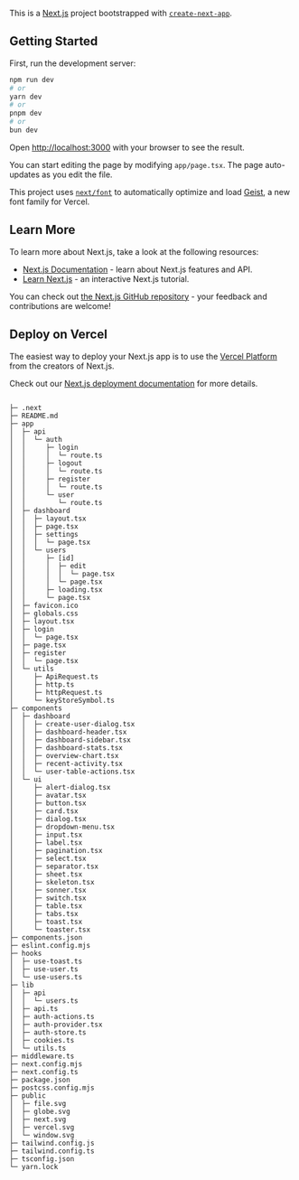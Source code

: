 This is a [Next.js](https://nextjs.org) project bootstrapped with [`create-next-app`](https://nextjs.org/docs/app/api-reference/cli/create-next-app).

## Getting Started

First, run the development server:

```bash
npm run dev
# or
yarn dev
# or
pnpm dev
# or
bun dev
```

Open [http://localhost:3000](http://localhost:3000) with your browser to see the result.

You can start editing the page by modifying `app/page.tsx`. The page auto-updates as you edit the file.

This project uses [`next/font`](https://nextjs.org/docs/app/building-your-application/optimizing/fonts) to automatically optimize and load [Geist](https://vercel.com/font), a new font family for Vercel.

## Learn More

To learn more about Next.js, take a look at the following resources:

- [Next.js Documentation](https://nextjs.org/docs) - learn about Next.js features and API.
- [Learn Next.js](https://nextjs.org/learn) - an interactive Next.js tutorial.

You can check out [the Next.js GitHub repository](https://github.com/vercel/next.js) - your feedback and contributions are welcome!

## Deploy on Vercel

The easiest way to deploy your Next.js app is to use the [Vercel Platform](https://vercel.com/new?utm_medium=default-template&filter=next.js&utm_source=create-next-app&utm_campaign=create-next-app-readme) from the creators of Next.js.

Check out our [Next.js deployment documentation](https://nextjs.org/docs/app/building-your-application/deploying) for more details.

```

├─ .next
├─ README.md
├─ app
│  ├─ api
│  │  └─ auth
│  │     ├─ login
│  │     │  └─ route.ts
│  │     ├─ logout
│  │     │  └─ route.ts
│  │     ├─ register
│  │     │  └─ route.ts
│  │     └─ user
│  │        └─ route.ts
│  ├─ dashboard
│  │  ├─ layout.tsx
│  │  ├─ page.tsx
│  │  ├─ settings
│  │  │  └─ page.tsx
│  │  └─ users
│  │     ├─ [id]
│  │     │  ├─ edit
│  │     │  │  └─ page.tsx
│  │     │  └─ page.tsx
│  │     ├─ loading.tsx
│  │     └─ page.tsx
│  ├─ favicon.ico
│  ├─ globals.css
│  ├─ layout.tsx
│  ├─ login
│  │  └─ page.tsx
│  ├─ page.tsx
│  ├─ register
│  │  └─ page.tsx
│  └─ utils
│     ├─ ApiRequest.ts
│     ├─ http.ts
│     ├─ httpRequest.ts
│     └─ keyStoreSymbol.ts
├─ components
│  ├─ dashboard
│  │  ├─ create-user-dialog.tsx
│  │  ├─ dashboard-header.tsx
│  │  ├─ dashboard-sidebar.tsx
│  │  ├─ dashboard-stats.tsx
│  │  ├─ overview-chart.tsx
│  │  ├─ recent-activity.tsx
│  │  └─ user-table-actions.tsx
│  └─ ui
│     ├─ alert-dialog.tsx
│     ├─ avatar.tsx
│     ├─ button.tsx
│     ├─ card.tsx
│     ├─ dialog.tsx
│     ├─ dropdown-menu.tsx
│     ├─ input.tsx
│     ├─ label.tsx
│     ├─ pagination.tsx
│     ├─ select.tsx
│     ├─ separator.tsx
│     ├─ sheet.tsx
│     ├─ skeleton.tsx
│     ├─ sonner.tsx
│     ├─ switch.tsx
│     ├─ table.tsx
│     ├─ tabs.tsx
│     ├─ toast.tsx
│     └─ toaster.tsx
├─ components.json
├─ eslint.config.mjs
├─ hooks
│  ├─ use-toast.ts
│  ├─ use-user.ts
│  └─ use-users.ts
├─ lib
│  ├─ api
│  │  └─ users.ts
│  ├─ api.ts
│  ├─ auth-actions.ts
│  ├─ auth-provider.tsx
│  ├─ auth-store.ts
│  ├─ cookies.ts
│  └─ utils.ts
├─ middleware.ts
├─ next.config.mjs
├─ next.config.ts
├─ package.json
├─ postcss.config.mjs
├─ public
│  ├─ file.svg
│  ├─ globe.svg
│  ├─ next.svg
│  ├─ vercel.svg
│  └─ window.svg
├─ tailwind.config.js
├─ tailwind.config.ts
├─ tsconfig.json
└─ yarn.lock

```